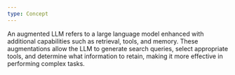 ```yaml
---
type: Concept
---
```


An augmented LLM refers to a large language model enhanced with additional capabilities such as retrieval, tools, and memory. These augmentations allow the LLM to generate search queries, select appropriate tools, and determine what information to retain, making it more effective in performing complex tasks.